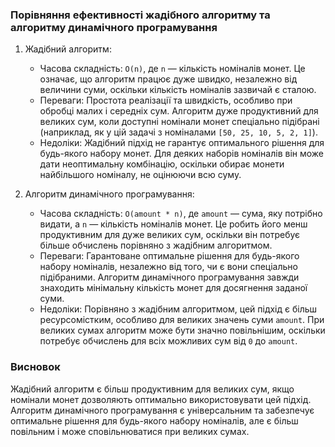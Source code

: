 ### Порівняння ефективності жадібного алгоритму та алгоритму динамічного програмування

1. Жадібний алгоритм:
    - Часова складність: `O(n)`, де `n` — кількість номіналів монет. Це означає, що алгоритм працює дуже швидко, незалежно від величини суми, оскільки кількість номіналів зазвичай є сталою.
    - Переваги: Простота реалізації та швидкість, особливо при обробці малих і середніх сум. Алгоритм дуже продуктивний для великих сум, коли доступні номінали монет спеціально підібрані (наприклад, як у цій задачі з номіналами `[50, 25, 10, 5, 2, 1]`).
    - Недоліки: Жадібний підхід не гарантує оптимального рішення для будь-якого набору монет. Для деяких наборів номіналів він може дати неоптимальну комбінацію, оскільки обирає монети найбільшого номіналу, не оцінюючи всю суму.

2. Алгоритм динамічного програмування:
    - Часова складність: `O(amount * n)`, де `amount` — сума, яку потрібно видати, а `n` — кількість номіналів монет. Це робить його менш продуктивним для дуже великих сум, оскільки він потребує більше обчислень порівняно з жадібним алгоритмом.
    - Переваги: Гарантоване оптимальне рішення для будь-якого набору номіналів, незалежно від того, чи є вони спеціально підібраними. Алгоритм динамічного програмування завжди знаходить мінімальну кількість монет для досягнення заданої суми.
    - Недоліки: Порівняно з жадібним алгоритмом, цей підхід є більш ресурсомістким, особливо для великих значень суми `amount`. При великих сумах алгоритм може бути значно повільнішим, оскільки потребує обчислень для всіх можливих сум від `0` до `amount`.

### Висновок

Жадібний алгоритм є більш продуктивним для великих сум, якщо номінали монет дозволяють оптимально використовувати цей підхід. Алгоритм динамічного програмування є універсальним та забезпечує оптимальне рішення для будь-якого набору номіналів, але є більш повільним і може сповільнюватися при великих сумах.
